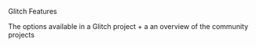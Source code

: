 Glitch Features

The options available in a Glitch project + a an overview of the community projects
